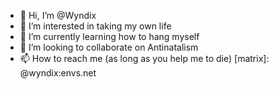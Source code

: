 - 👋 Hi, I’m @Wyndix
- 👀 I’m interested in taking my own life
- 🌱 I’m currently learning how to hang myself
- 💞️ I’m looking to collaborate on Antinatalism
- 📫 How to reach me (as long as you help me to die) \[matrix]: @wyndix:envs.net

<!---
Wyndix/Wyndix is a ✨ special ✨ repository because its `README.md` (this file) appears on your GitHub profile.
You can click the Preview link to take a look at your changes.
--->
